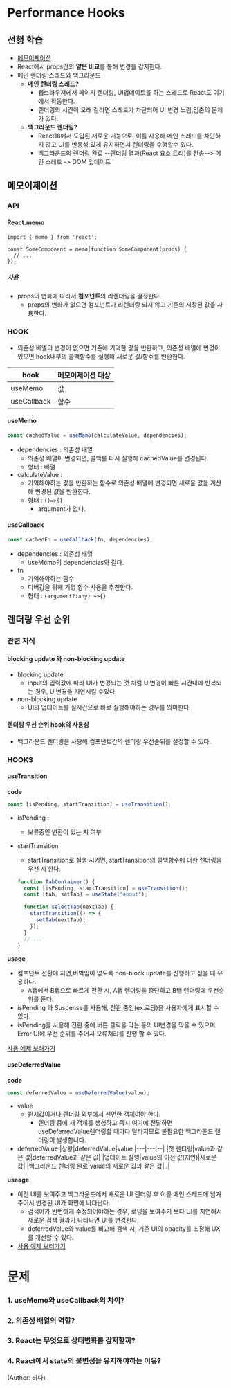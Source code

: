 # Performance Hooks

## 선행 학습

- [메모이제이션](https://github.com/vi-wolhwa/modernReactDeepDive-study/blob/main/02.%20%EB%A6%AC%EC%95%A1%ED%8A%B8%20%ED%95%B5%EC%8B%AC%20%EC%9A%94%EC%86%8C%20%EA%B9%8A%EA%B2%8C%20%EC%82%B4%ED%8E%B4%EB%B3%B4%EA%B8%B0/5.%20%EC%BB%B4%ED%8F%AC%EB%84%8C%ED%8A%B8%EC%99%80%20%ED%95%A8%EC%88%98%EC%9D%98%20%EB%AC%B4%EA%B1%B0%EC%9A%B4%20%EC%97%B0%EC%82%B0%EC%9D%84%20%EA%B8%B0%EC%96%B5%ED%95%B4%20%EB%91%90%EB%8A%94%20%EB%A9%94%EB%AA%A8%EC%9D%B4%EC%A0%9C%EC%9D%B4%EC%85%98.md)
- React에서 props간의 **얕은 비교**를 통해 변경을 감지한다.
- 메인 렌더링 스레드와 백그라운드
  - **메인 렌더링 스레드?**
    - 웹브라우저에서 페이지 렌더링, UI업데이트를 하는 스레드로 React도 여기에서 작동한다.
    - 렌더링의 시간이 오래 걸리면 스레드가 차단되어 UI 변경 느림,멈춤의 문제가 있다.
  - **백그라운드 렌더링?**
    - React18에서 도입된 새로운 기능으로, 이를 사용해 메인 스레드를 차단하지 않고 UI를 반응성 있게 유지하면서 렌더링을 수행할수 있다.
    - 백그라운드의 렌더링 완료 --렌더링 결과(React 요소 트리)를 전송--> 메인 스레드 -> DOM 업데이트

## 메모이제이션

### API

#### React.memo

```
import { memo } from 'react';

const SomeComponent = memo(function SomeComponent(props) {
  // ...
});
```

##### 사용

- props의 변화에 따라서 **컴포넌트**의 리렌더링을 결정한다.
  - props의 변화가 없으면 컴포넌트가 리렌더링 되지 않고 기존의 저장된 값을 사용한다.

### HOOK

- 의존성 배열의 변경이 없으면 기존에 기억한 값을 반환하고, 의존성 배열에 변경이 있으면 hook내부의 콜백함수를 실행해 새로운 값/함수를 반환한다.

| hook        | 메모이제이션 대상 |
| ----------- | ----------------- |
| useMemo     | 값                |
| useCallback | 함수              |

#### useMemo

```jsx
const cachedValue = useMemo(calculateValue, dependencies);
```

- dependencies : 의존성 배열
  - 의존성 배열이 변경되면, 콜백를 다시 실행해 cachedValue를 변경된다.
  - 형태 : 배열
- calculateValue :
  - 기억해야하는 값을 반환하는 함수로 의존성 배열에 변경되면 새로운 값을 계산해 변경된 값을 반환한다.
  - 형태 : `()=>{}`
    - argument가 없다.

#### useCallback

```jsx
const cachedFn = useCallback(fn, dependencies);
```

- dependencies : 의존성 배열
  - useMemo의 dependencies와 같다.
- fn
  - 기억해야하는 함수
  - 디버깅을 위해 기명 함수 사용을 추천한다.
  - 형태 : `(argument?:any) =>{}`

## 렌더링 우선 순위

### 관련 지식

#### blocking update 와 non-blocking update

- blocking update
  - input의 입력값에 따라 UI가 변경되는 것 처럼 UI변경이 빠른 시간내에 반복되는 경우, UI변경을 지연시킬 수있다.
- non-blocking update
  - UI의 업데이트를 실시간으로 바로 실행해야하는 경우를 의미한다.

#### 렌더링 우선 순위 hook의 사용성

- 백그라운드 렌더링을 사용해 컴포넌트간의 렌더링 우선순위를 설정할 수 있다.

### HOOKS

#### useTransition

**code**

```jsx
const [isPending, startTransition] = useTransition();
```

- isPending :
  - 보류중인 변환이 있는 지 여부
- startTransition

  - startTransition로 실행 시키면, startTransition의 콜백함수에 대한 렌더링을 우선 시 한다.

  ```jsx
  function TabContainer() {
    const [isPending, startTransition] = useTransition();
    const [tab, setTab] = useState("about");

    function selectTab(nextTab) {
      startTransition(() => {
        setTab(nextTab);
      });
    }
    // ...
  }
  ```

**usage**

- 컴포넌트 전환에 지연,버벅임이 없도록 non-block update를 진행하고 싶을 때 유용하다.
  - A탭에서 B탭으로 빠르게 전환 시, A탭 렌더링을 중단하고 B탭 렌더링에 우선순위를 둔다.
- isPending 과 Suspense를 사용해, 전환 중임(ex.로딩)을 사용자에게 표시할 수 있다.
- isPending을 사용해 전환 중에 버튼 클릭을 막는 등의 UI변경을 막을 수 있으며 Error UI에 우선 순위를 주어서 오류처리를 진행 할 수 있다.

[사용 예제 보러가기](https://react.dev/reference/react/useTransition#usage)

#### useDeferredValue

**code**

```jsx
const deferredValue = useDeferredValue(value);
```

- value
  - 원시값이거나 렌더링 외부에서 선언한 객체여야 한다.
    - 렌더링 중에 새 객체를 생성하고 즉시 여기에 전달하면 useDeferredValue렌더링할 때마다 달라지므로 불필요한 백그라운드 렌더링이 발생합니다.
- deferredValue
  |상황|deferredValue|value
  |---|---|--|
  |첫 렌더링|value과 같은 값|deferredValue과 같은 값|
  |업데이트 실행|value의 이전 값(지연)|새로운 값|
  |백그라운드 렌더링 완료|value의 새로운 값과 같은 값|..|

**useage**

- 이전 UI를 보여주고 백그라운드에서 새로운 UI 렌더링 후 이를 메인 스레드에 넘겨주어서 변경된 UI가 화면에 나타난다.
  - 검색어가 빈번하게 수정되어야하는 경우, 로딩을 보여주기 보다 UI를 지연해서 새로운 검색 결과가 나타나면 UI를 변경한다.
  - deferredValue와 value를 비교해 검색 시, 기존 UI의 opacity를 조정해 UX를 개선할 수 있다.
- [사용 예제 보러가기](https://react.dev/reference/react/useDeferredValue#usage)

# 문제

### 1. useMemo와 useCallback의 차이?

### 2. 의존성 배열의 역할?

### 3. React는 무엇으로 상태변화를 감지할까?

### 4. React에서 state의 불변성을 유지해야하는 이유?

(Author: 바다)
